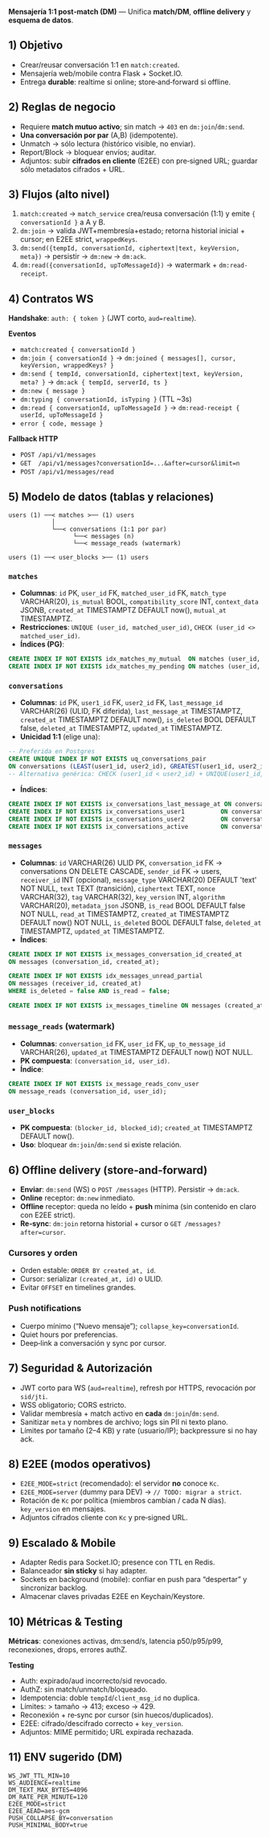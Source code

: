 **Mensajería 1:1 post‑match (DM)** — Unifica **match/DM**, **offline delivery** y **esquema de datos**.

## 1) Objetivo
- Crear/reusar conversación 1:1 en `match:created`.
- Mensajería web/mobile contra Flask + Socket.IO.
- Entrega **durable**: realtime si online; store‑and‑forward si offline.

## 2) Reglas de negocio
- Requiere **match mutuo activo**; sin match → `403` en `dm:join`/`dm:send`.
- **Una conversación por par** (A,B) (idempotente).
- Unmatch → sólo lectura (histórico visible, no enviar).
- Report/Block → bloquear envíos; auditar.
- Adjuntos: subir **cifrados en cliente** (E2EE) con pre‑signed URL; guardar sólo metadatos cifrados + URL.

## 3) Flujos (alto nivel)
1) `match:created` → `match_service` crea/reusa conversación (1:1) y emite `{ conversationId }` a A y B.
2) `dm:join` → valida JWT+membresía+estado; retorna historial inicial + cursor; en E2EE strict, `wrappedKeys`.
3) `dm:send({tempId, conversationId, ciphertext|text, keyVersion, meta})` → persistir → `dm:new` → `dm:ack`.
4) `dm:read({conversationId, upToMessageId})` → watermark + `dm:read-receipt`.

## 4) Contratos WS
**Handshake**: `auth: { token }` (JWT corto, `aud=realtime`).

**Eventos**
- `match:created { conversationId }`
- `dm:join { conversationId }` → `dm:joined { messages[], cursor, keyVersion, wrappedKeys? }`
- `dm:send { tempId, conversationId, ciphertext|text, keyVersion, meta? }` → `dm:ack { tempId, serverId, ts }`
- `dm:new { message }`
- `dm:typing { conversationId, isTyping }` (TTL ~3s)
- `dm:read { conversationId, upToMessageId }` → `dm:read-receipt { userId, upToMessageId }`
- `error { code, message }`

**Fallback HTTP**
- `POST /api/v1/messages`
- `GET  /api/v1/messages?conversationId=...&after=cursor&limit=n`
- `POST /api/v1/messages/read`

## 5) Modelo de datos (tablas y relaciones)
```
users (1) ──< matches >── (1) users
            │
            └──< conversations (1:1 por par)
                  └──< messages (n)
                  └──< message_reads (watermark)

users (1) ──< user_blocks >── (1) users
```

### `matches`
- **Columnas**: `id` PK, `user_id` FK, `matched_user_id` FK, `match_type` VARCHAR(20), `is_mutual` BOOL, `compatibility_score` INT, `context_data` JSONB, `created_at` TIMESTAMPTZ DEFAULT now(), `mutual_at` TIMESTAMPTZ.
- **Restricciones**: `UNIQUE (user_id, matched_user_id)`, `CHECK (user_id <> matched_user_id)`.
- **Índices (PG)**:
```sql
CREATE INDEX IF NOT EXISTS idx_matches_my_mutual  ON matches (user_id, created_at) WHERE is_mutual = true;
CREATE INDEX IF NOT EXISTS idx_matches_my_pending ON matches (user_id, created_at) WHERE is_mutual = false;
```

### `conversations`
- **Columnas**: `id` PK, `user1_id` FK, `user2_id` FK, `last_message_id` VARCHAR(26) (ULID, FK diferida), `last_message_at` TIMESTAMPTZ, `created_at` TIMESTAMPTZ DEFAULT now(), `is_deleted` BOOL DEFAULT false, `deleted_at` TIMESTAMPTZ, `updated_at` TIMESTAMPTZ.
- **Unicidad 1:1** (elige una):
```sql
-- Preferida en Postgres
CREATE UNIQUE INDEX IF NOT EXISTS uq_conversations_pair
ON conversations (LEAST(user1_id, user2_id), GREATEST(user1_id, user2_id));
-- Alternativa genérica: CHECK (user1_id < user2_id) + UNIQUE(user1_id, user2_id)
```
- **Índices**:
```sql
CREATE INDEX IF NOT EXISTS ix_conversations_last_message_at ON conversations (last_message_at);
CREATE INDEX IF NOT EXISTS ix_conversations_user1          ON conversations (user1_id, last_message_at);
CREATE INDEX IF NOT EXISTS ix_conversations_user2          ON conversations (user2_id, last_message_at);
CREATE INDEX IF NOT EXISTS ix_conversations_active         ON conversations (is_deleted, last_message_at);
```

### `messages`
- **Columnas**: `id` VARCHAR(26) ULID PK, `conversation_id` FK → conversations ON DELETE CASCADE, `sender_id` FK → users, `receiver_id` INT (opcional), `message_type` VARCHAR(20) DEFAULT 'text' NOT NULL, `text` TEXT (transición), `ciphertext` TEXT, `nonce` VARCHAR(32), `tag` VARCHAR(32), `key_version` INT, `algorithm` VARCHAR(20), `metadata_json` JSONB, `is_read` BOOL DEFAULT false NOT NULL, `read_at` TIMESTAMPTZ, `created_at` TIMESTAMPTZ DEFAULT now() NOT NULL, `is_deleted` BOOL DEFAULT false, `deleted_at` TIMESTAMPTZ, `updated_at` TIMESTAMPTZ.
- **Índices**:
```sql
CREATE INDEX IF NOT EXISTS ix_messages_conversation_id_created_at
ON messages (conversation_id, created_at);

CREATE INDEX IF NOT EXISTS idx_messages_unread_partial
ON messages (receiver_id, created_at)
WHERE is_deleted = false AND is_read = false;

CREATE INDEX IF NOT EXISTS ix_messages_timeline ON messages (created_at, id);
```

### `message_reads` (watermark)
- **Columnas**: `conversation_id` FK, `user_id` FK, `up_to_message_id` VARCHAR(26), `updated_at` TIMESTAMPTZ DEFAULT now() NOT NULL.
- **PK compuesta**: `(conversation_id, user_id)`.
- **Índice**:
```sql
CREATE INDEX IF NOT EXISTS ix_message_reads_conv_user
ON message_reads (conversation_id, user_id);
```

### `user_blocks`
- **PK compuesta**: `(blocker_id, blocked_id)`; `created_at` TIMESTAMPTZ DEFAULT now().
- **Uso**: bloquear `dm:join`/`dm:send` si existe relación.

## 6) Offline delivery (store‑and‑forward)
- **Enviar**: `dm:send` (WS) o `POST /messages` (HTTP). Persistir → `dm:ack`.
- **Online** receptor: `dm:new` inmediato.
- **Offline** receptor: queda no leído + **push** mínima (sin contenido en claro con E2EE strict).
- **Re‑sync**: `dm:join` retorna historial + cursor o `GET /messages?after=cursor`.

### Cursores y orden
- Orden estable: `ORDER BY created_at, id`.
- Cursor: serializar `(created_at, id)` o ULID.
- Evitar `OFFSET` en timelines grandes.

### Push notifications
- Cuerpo mínimo (“Nuevo mensaje”); `collapse_key=conversationId`.
- Quiet hours por preferencias.
- Deep‑link a conversación y sync por cursor.

## 7) Seguridad & Autorización
- JWT corto para WS (`aud=realtime`), refresh por HTTPS, revocación por `sid/jti`.
- WSS obligatorio; CORS estricto.
- Validar membresía + match activo en **cada** `dm:join`/`dm:send`.
- Sanitizar `meta` y nombres de archivo; logs sin PII ni texto plano.
- Límites por tamaño (2–4 KB) y rate (usuario/IP); backpressure si no hay ack.

## 8) E2EE (modos operativos)
- `E2EE_MODE=strict` (recomendado): el servidor **no** conoce `Kc`.
- `E2EE_MODE=server` (dummy para DEV) → `// TODO: migrar a strict`.
- Rotación de `Kc` por política (miembros cambian / cada N días). `key_version` en mensajes.
- Adjuntos cifrados cliente con `Kc` y pre‑signed URL.

## 9) Escalado & Mobile
- Adapter Redis para Socket.IO; presence con TTL en Redis.
- Balanceador **sin sticky** si hay adapter.
- Sockets en background (mobile): confiar en push para “despertar” y sincronizar backlog.
- Almacenar claves privadas E2EE en Keychain/Keystore.

## 10) Métricas & Testing
**Métricas**: conexiones activas, dm:send/s, latencia p50/p95/p99, reconexiones, drops, errores authZ.

**Testing**
- Auth: expirado/aud incorrecto/sid revocado.
- AuthZ: sin match/unmatch/bloqueado.
- Idempotencia: doble `tempId`/`client_msg_id` no duplica.
- Límites: > tamaño → 413; exceso → 429.
- Reconexión + re‑sync por cursor (sin huecos/duplicados).
- E2EE: cifrado/descifrado correcto + `key_version`.
- Adjuntos: MIME permitido; URL expirada rechazada.

## 11) ENV sugerido (DM)
```env
WS_JWT_TTL_MIN=10
WS_AUDIENCE=realtime
DM_TEXT_MAX_BYTES=4096
DM_RATE_PER_MINUTE=120
E2EE_MODE=strict
E2EE_AEAD=aes-gcm
PUSH_COLLAPSE_BY=conversation
PUSH_MINIMAL_BODY=true
```